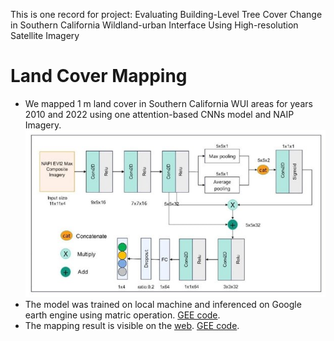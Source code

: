 This is one record for project: Evaluating Building-Level Tree Cover Change in Southern California Wildland-urban Interface Using High-resolution Satellite Imagery
# Land Cover Mapping
+ We mapped 1 m land cover in Southern California WUI areas for years 2010 and 2022 using one attention-based CNNs model and NAIP Imagery.<br>
![alt text](Assets/Model.png)
+ The model was trained on local machine and inferenced on  Google earth engine using matric operation. [GEE code](https://code.earthengine.google.com/189bc4ae2b4976ec607a2a5655f73ece?noload=1).<br> 
+ The mapping result is visible on the [web](https://ee-yl2022.projects.earthengine.app/view/wuilandcover). [GEE code](https://code.earthengine.google.com/467b3af170c64856340ea25aa8343f5a).